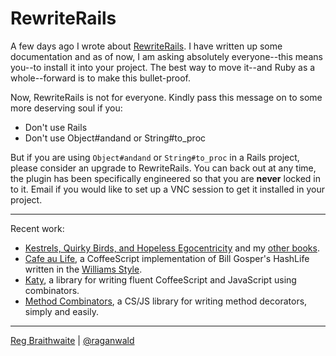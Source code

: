 RewriteRails
===

A few days ago I wrote about [RewriteRails](http://github.com/raganwald-deprecated/rewrite_rails/tree/master "raganwald's rewrite_rails at master &mdash; GitHub"). I have written up some documentation and as of now, I am asking absolutely everyone--this means you--to install it into your project. The best way to move it--and Ruby as a whole--forward is to make this bullet-proof.

Now, RewriteRails is not for everyone. Kindly pass this message on to some more deserving soul if you:

* Don't use Rails
* Don't use Object#andand or String#to_proc

But if you are using `Object#andand` or `String#to_proc` in a Rails project, please consider an upgrade to RewriteRails. You can back out at any time, the plugin has been specifically engineered so that you are **never** locked in to it. Email if you would like to set up a VNC session to get it installed in your project.

---

Recent work:

* [Kestrels, Quirky Birds, and Hopeless Egocentricity](http://leanpub.com/combinators) and my [other books](http://leanpub.com/u/raganwald).
* [Cafe au Life](http://recursiveuniver.se), a CoffeeScript implementation of Bill Gosper's HashLife written in the [Williams Style](https://github.com/raganwald/homoiconic/blob/master/2011/11/COMEFROM.md).
* [Katy](http://github.com/raganwald/Katy), a library for writing fluent CoffeeScript and JavaScript using combinators.
* [Method Combinators](https://github.com/raganwald/method-combinators), a CS/JS library for writing method decorators, simply and easily. 

---

[Reg Braithwaite](http://braythwayt.com) | [@raganwald](http://twitter.com/raganwald)